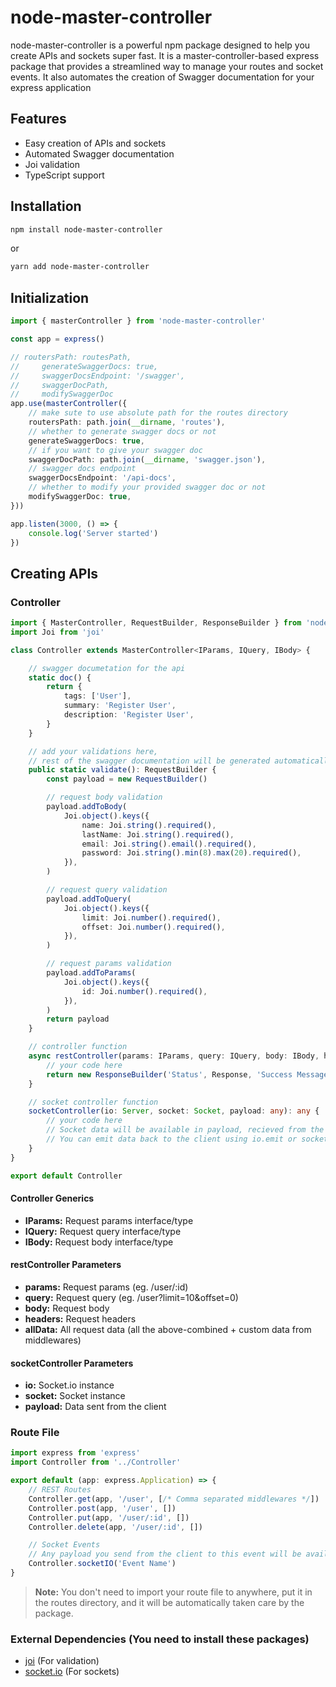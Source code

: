 # node-master-controller

node-master-controller is a powerful npm package designed to help you create APIs and sockets super fast.
It is a master-controller-based express package that provides a streamlined way to manage your routes and socket events.
It also
automates the creation of Swagger documentation for your express application

## Features

- Easy creation of APIs and sockets
- Automated Swagger documentation
- Joi validation
- TypeScript support

## Installation

```bash
npm install node-master-controller
```

or

```bash
yarn add node-master-controller
```

## Initialization

```typescript
import { masterController } from 'node-master-controller'

const app = express()

// routersPath: routesPath,
//     generateSwaggerDocs: true,
//     swaggerDocsEndpoint: '/swagger',
//     swaggerDocPath,
//     modifySwaggerDoc
app.use(masterController({
    // make sute to use absolute path for the routes directory
    routersPath: path.join(__dirname, 'routes'),
    // whether to generate swagger docs or not
    generateSwaggerDocs: true,
    // if you want to give your swagger doc
    swaggerDocPath: path.join(__dirname, 'swagger.json'),
    // swagger docs endpoint
    swaggerDocsEndpoint: '/api-docs',
    // whether to modify your provided swagger doc or not
    modifySwaggerDoc: true,
}))

app.listen(3000, () => {
    console.log('Server started')
})
```

## Creating APIs

### Controller

```typescript
import { MasterController, RequestBuilder, ResponseBuilder } from 'node-master-controller'
import Joi from 'joi'

class Controller extends MasterController<IParams, IQuery, IBody> {

    // swagger documetation for the api
    static doc() {
        return {
            tags: ['User'],
            summary: 'Register User',
            description: 'Register User',
        }
    }

    // add your validations here, 
    // rest of the swagger documentation will be generated automatically from the validation
    public static validate(): RequestBuilder {
        const payload = new RequestBuilder()

        // request body validation
        payload.addToBody(
            Joi.object().keys({
                name: Joi.string().required(),
                lastName: Joi.string().required(),
                email: Joi.string().email().required(),
                password: Joi.string().min(8).max(20).required(),
            }),
        )

        // request query validation
        payload.addToQuery(
            Joi.object().keys({
                limit: Joi.number().required(),
                offset: Joi.number().required(),
            }),
        )

        // request params validation
        payload.addToParams(
            Joi.object().keys({
                id: Joi.number().required(),
            }),
        )
        return payload
    }

    // controller function
    async restController(params: IParams, query: IQuery, body: IBody, headers: any, allData: any): Promise<any> {
        // your code here
        return new ResponseBuilder('Status', Response, 'Success Message')
    }

    // socket controller function
    socketController(io: Server, socket: Socket, payload: any): any {
        // your code here
        // Socket data will be available in payload, recieved from the client on socket event, which is setup in the route file
        // You can emit data back to the client using io.emit or socket.emit
    }
}

export default Controller
```

#### Controller Generics

- **IParams:** Request params interface/type
- **IQuery:** Request query interface/type
- **IBody:** Request body interface/type

#### restController Parameters

- **params:** Request params (eg. /user/:id)
- **query:** Request query (eg. /user?limit=10&offset=0)
- **body:** Request body
- **headers:** Request headers
- **allData:** All request data (all the above-combined + custom data from middlewares)

#### socketController Parameters

- **io:** Socket.io instance
- **socket:** Socket instance
- **payload:** Data sent from the client

### Route File

```typescript
import express from 'express'
import Controller from '../Controller'

export default (app: express.Application) => {
    // REST Routes
    Controller.get(app, '/user', [/* Comma separated middlewares */])
    Controller.post(app, '/user', [])
    Controller.put(app, '/user/:id', [])
    Controller.delete(app, '/user/:id', [])

    // Socket Events
    // Any payload you send from the client to this event will be available in the socketController function
    Controller.socketIO('Event Name')
}
```

> **Note:** You don't need to import your route file to anywhere,
> put it in the routes directory, and it will be automatically
> taken care by the package.

### External Dependencies (You need to install these packages)

- [joi](https://www.npmjs.com/package/joi) (For validation)
- [socket.io](https://www.npmjs.com/package/socket.io) (For sockets)

